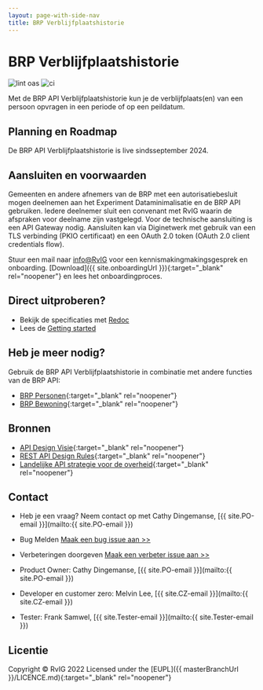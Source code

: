 ```yaml
---
layout: page-with-side-nav
title: BRP Verblijfplaatshistorie
---
```


# BRP Verblijfplaatshistorie

![lint oas](https://github.com/BRP-API/Haal-Centraal-BRP-historie-bevragen/workflows/lint-oas/badge.svg)
![ci](https://github.com/BRP-API/Haal-Centraal-BRP-historie-bevragen/workflows/ci/badge.svg)

Met de BRP API Verblijfplaatshistorie kun je de verblijfplaats(en) van een persoon opvragen in een periode of op een peildatum. 

## Planning en Roadmap
De BRP API Verblijfplaatshistorie is live sindsseptember 2024. 

## Aansluiten en voorwaarden
Gemeenten en andere afnemers van de BRP met een autorisatiebesluit mogen deelnemen aan het Experiment Dataminimalisatie en de BRP API gebruiken. Iedere deelnemer sluit een convenant met RvIG waarin de afspraken voor deelname zijn vastgelegd. Voor de technische aansluiting is een API Gateway nodig. Aansluiten kan via Diginetwerk met gebruik van een TLS verbinding (PKIO certificaat) en een OAuth 2.0 token (OAuth 2.0 client credentials flow).

Stuur een mail naar [info@RvIG](mailto:info@rvig) voor een kennismakingmakingsgesprek en onboarding. [Download]({{ site.onboardingUrl }}){:target="_blank" rel="noopener"} en lees het onboardingproces.


## Direct uitproberen?
* Bekijk de specificaties met [Redoc](./redoc)
* Lees de [Getting started](./getting-started)

## Heb je meer nodig? 
Gebruik de BRP API Verblijfplaatshistorie in combinatie met andere functies van de BRP API:

* [BRP Personen](https://BRP-API.github.io/Haal-Centraal-BRP-bevragen){:target="_blank" rel="noopener"}
* [BRP Bewoning](https://BRP-API.github.io/Haal-Centraal-BRP-bewoning){:target="_blank" rel="noopener"}

## Bronnen
* [API Design Visie](https://github.com/Geonovum/KP-APIs/blob/master/overleggen/Werkgroep%20API%20design%20visie/API%20Design%20Visie.md){:target="_blank" rel="noopener"}
* [REST API Design Rules](https://docs.geostandaarden.nl/api/API-Designrules/){:target="_blank" rel="noopener"}
* [Landelijke API strategie voor de overheid](https://geonovum.github.io/KP-APIs/){:target="_blank" rel="noopener"}

## Contact

* Heb je een vraag? Neem contact op met Cathy Dingemanse, [{{ site.PO-email }}](mailto:{{ site.PO-email }}) 
* Bug Melden
  [Maak een bug issue aan >>](https://github.com/BRP-API/Haal-Centraal-BRP-bevragen/issues/new?assignees=&labels=bug&template=bug_report.md&title=)
* Verbeteringen doorgeven
  [Maak een verbeter issue aan >>](https://github.com/BRP-API/Haal-Centraal-BRP-bevragen/issues/new?assignees=&labels=enhancement&template=enhancement.md&title=)

* Product Owner: Cathy Dingemanse, [{{ site.PO-email }}](mailto:{{ site.PO-email }})
* Developer en customer zero: Melvin Lee, [{{ site.CZ-email }}](mailto:{{ site.CZ-email }})
* Tester: Frank Samwel, [{{ site.Tester-email }}](mailto:{{ site.Tester-email }})

## Licentie

Copyright &copy; RvIG 2022
Licensed under the [EUPL]({{ masterBranchUrl }}/LICENCE.md){:target="_blank" rel="noopener"}
